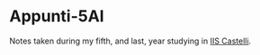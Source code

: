 # Appunti-5AI

Notes taken during my fifth, and last, year studying in [IIS Castelli](https://www.iiscastelli.edu.it).
